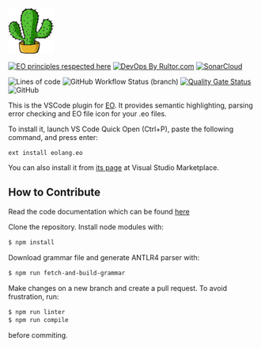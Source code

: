<img src="./icons/cactus-128.png" height="92px" />

[![EO principles respected here](https://www.elegantobjects.org/badge.svg)](https://www.elegantobjects.org)
[![DevOps By Rultor.com](https://www.rultor.com/b/objectionary/eo)](http://www.rultor.com/p/objectionary/eo)
[<img src="https://sonarcloud.io/images/project_badges/sonarcloud-black.svg" width="120" alt="SonarCloud">](https://sonarcloud.io/summary/new_code?id=EOLangVSCode_eo-vscode)

![Lines of code](https://img.shields.io/tokei/lines/github/objectionary/eo-vscode)
![GitHub Workflow Status (branch)](https://img.shields.io/github/workflow/status/objectionary/eo-vscode/Build/master)
[![Quality Gate Status](https://sonarcloud.io/api/project_badges/measure?project=EOLangVSCode_eo-vscode&metric=alert_status)](https://sonarcloud.io/summary/new_code?id=EOLangVSCode_eo-vscode)
![GitHub](https://img.shields.io/github/license/objectionary/eo-vscode)

This is the VSCode plugin for [EO](https://github.com/objectionary/eo). It provides semantic highlighting, parsing error checking and EO file icon for your .eo files.

To install it, launch VS Code Quick Open (Ctrl+P), paste the following command, and press enter:
```
ext install eolang.eo
```

You can also install it from [its page](https://marketplace.visualstudio.com/items?itemName=eolang.eo) at Visual Studio Marketplace.

## How to Contribute
Read the code documentation which can be found [here](https://www.objectionary.com/eo-vscode/)

Clone the repository. Install node modules with:
```bash
$ npm install
```

Download grammar file and generate ANTLR4 parser with:
```bash
$ npm run fetch-and-build-grammar
```

Make changes on a new branch and create a pull request. To avoid frustration, run:
```bash
$ npm run linter
$ npm run compile
```
before commiting.
